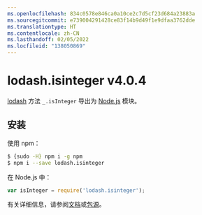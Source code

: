 ```yaml
---
ms.openlocfilehash: 834c0578e846ca0a10ce2c7d5cf23d684a23883a
ms.sourcegitcommit: e739004291428ce83f14b9d49f1e9dfaa3762dde
ms.translationtype: HT
ms.contentlocale: zh-CN
ms.lasthandoff: 02/05/2022
ms.locfileid: "138050869"
---
```

# <a name="lodashisinteger-v404"></a>lodash.isinteger v4.0.4

[lodash](https://lodash.com/) 方法 `_.isInteger` 导出为 [Node.js](https://nodejs.org/) 模块。

## <a name="installation"></a>安装

使用 npm：
```bash
$ {sudo -H} npm i -g npm
$ npm i --save lodash.isinteger
```

在 Node.js 中：
```js
var isInteger = require('lodash.isinteger');
```

有关详细信息，请参阅[文档](https://lodash.com/docs#isInteger)或[包源](https://github.com/lodash/lodash/blob/4.0.4-npm-packages/lodash.isinteger)。
